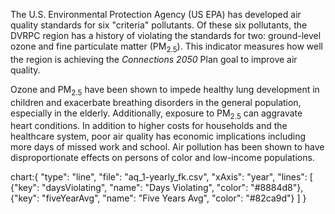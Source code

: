 The U.S. Environmental Protection Agency (US EPA) has developed air quality standards for six "criteria" pollutants. Of these six pollutants, the DVRPC region has a history of violating the standards for two: ground-level ozone and fine particulate matter (PM<sub>2.5</sub>). This indicator measures how well the region is achieving the _Connections 2050_ Plan goal to improve air quality.

Ozone and PM<sub>2.5</sub> have been shown to impede healthy lung development in children and exacerbate breathing disorders in the general population, especially in the elderly. Additionally, exposure to PM<sub>2.5</sub> can aggravate heart conditions. In addition to higher costs for households and the healthcare system, poor air quality has economic implications including more days of missed work and school. Air pollution has been shown to have disproportionate effects on persons of color and low-income populations.

chart:{
"type": "line",
"file": "aq_1-yearly_fk.csv",
"xAxis": "year",
"lines": [
{"key": "daysViolating", "name": "Days Violating", "color": "#8884d8"},
{"key": "fiveYearAvg", "name": "Five Years Avg", "color": "#82ca9d"}
]
}
